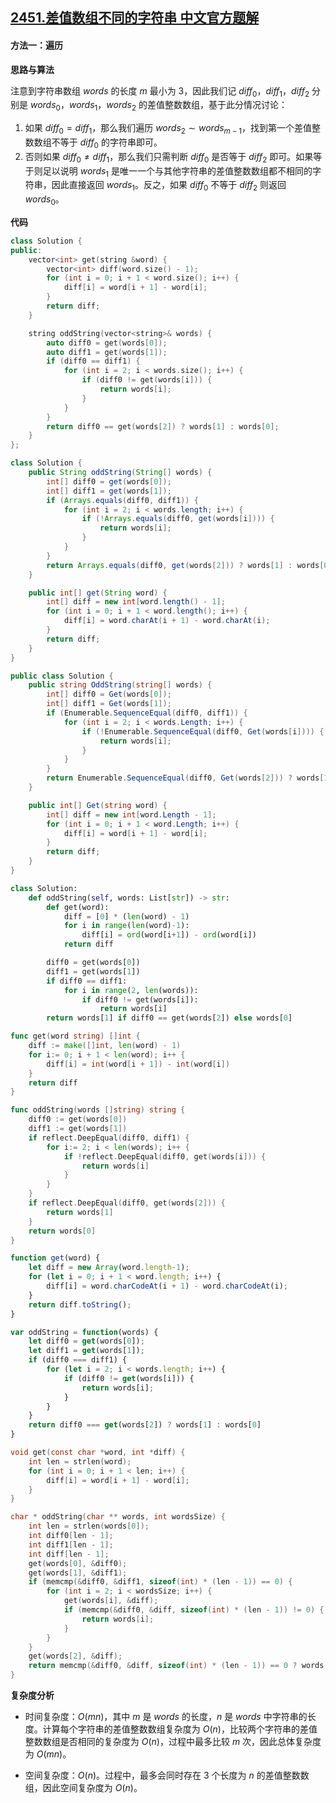 ## [2451.差值数组不同的字符串 中文官方题解](https://leetcode.cn/problems/odd-string-difference/solutions/100000/chai-zhi-shu-zu-bu-tong-de-zi-fu-chuan-b-3rhg)
#### 方法一：遍历

**思路与算法**

注意到字符串数组 $\textit{words}$ 的长度 $m$ 最小为 $3$，因此我们记 $\textit{diff}_0$，$\textit{diff}_1$，$\textit{diff}_2$ 分别是 $\textit{words}_0$，$\textit{words}_1$，$\textit{words}_2$ 的差值整数数组，基于此分情况讨论：

1. 如果 $\textit{diff}_0 = \textit{diff}_1$，那么我们遍历 $\textit{words}_2 \sim \textit{words}_{m-1}$，找到第一个差值整数数组不等于 $\textit{diff}_0$ 的字符串即可。
2. 否则如果 $\textit{diff}_0 \neq \textit{diff}_1$，那么我们只需判断 $\textit{diff}_0$ 是否等于 $\textit{diff}_2$ 即可。如果等于则足以说明 $\textit{words}_1$ 是唯一一个与其他字符串的差值整数数组都不相同的字符串，因此直接返回 $\textit{words}_1$。反之，如果 $\textit{diff}_0$ 不等于 $\textit{diff}_2$ 则返回 $\textit{words}_0$。
   
**代码**

```C++ [sol1-C++]
class Solution {
public:
    vector<int> get(string &word) {
        vector<int> diff(word.size() - 1);
        for (int i = 0; i + 1 < word.size(); i++) {
            diff[i] = word[i + 1] - word[i];
        }
        return diff;
    }

    string oddString(vector<string>& words) {
        auto diff0 = get(words[0]);
        auto diff1 = get(words[1]);
        if (diff0 == diff1) {
            for (int i = 2; i < words.size(); i++) {
                if (diff0 != get(words[i])) {
                    return words[i];
                }
            }
        }
        return diff0 == get(words[2]) ? words[1] : words[0];
    }
};
```

```Java [sol1-Java]
class Solution {
    public String oddString(String[] words) {
        int[] diff0 = get(words[0]);
        int[] diff1 = get(words[1]);
        if (Arrays.equals(diff0, diff1)) {
            for (int i = 2; i < words.length; i++) {
                if (!Arrays.equals(diff0, get(words[i]))) {
                    return words[i];
                }
            }
        }
        return Arrays.equals(diff0, get(words[2])) ? words[1] : words[0];
    }

    public int[] get(String word) {
        int[] diff = new int[word.length() - 1];
        for (int i = 0; i + 1 < word.length(); i++) {
            diff[i] = word.charAt(i + 1) - word.charAt(i);
        }
        return diff;
    }
}
```

```C# [sol1-C#]
public class Solution {
    public string OddString(string[] words) {
        int[] diff0 = Get(words[0]);
        int[] diff1 = Get(words[1]);
        if (Enumerable.SequenceEqual(diff0, diff1)) {
            for (int i = 2; i < words.Length; i++) {
                if (!Enumerable.SequenceEqual(diff0, Get(words[i]))) {
                    return words[i];
                }
            }
        }
        return Enumerable.SequenceEqual(diff0, Get(words[2])) ? words[1] : words[0];
    }

    public int[] Get(string word) {
        int[] diff = new int[word.Length - 1];
        for (int i = 0; i + 1 < word.Length; i++) {
            diff[i] = word[i + 1] - word[i];
        }
        return diff;
    }
}
```

```Python [sol1-Python3]
class Solution:
    def oddString(self, words: List[str]) -> str:
        def get(word):
            diff = [0] * (len(word) - 1)
            for i in range(len(word)-1):
                diff[i] = ord(word[i+1]) - ord(word[i])
            return diff

        diff0 = get(words[0])
        diff1 = get(words[1])
        if diff0 == diff1:
            for i in range(2, len(words)):
                if diff0 != get(words[i]):
                    return words[i]
        return words[1] if diff0 == get(words[2]) else words[0]

```

```Go [sol1-Go]
func get(word string) []int {
    diff := make([]int, len(word) - 1)
    for i:= 0; i + 1 < len(word); i++ {
        diff[i] = int(word[i + 1]) - int(word[i])
    }
    return diff
}

func oddString(words []string) string {
    diff0 := get(words[0])
    diff1 := get(words[1])
    if reflect.DeepEqual(diff0, diff1) {
        for i:= 2; i < len(words); i++ {
            if !reflect.DeepEqual(diff0, get(words[i])) {
                return words[i]
            }
        }
    }
    if reflect.DeepEqual(diff0, get(words[2])) {
        return words[1]
    }
    return words[0]
}
```

```JavaScript [sol1-JavaScript]
function get(word) {
    let diff = new Array(word.length-1);
    for (let i = 0; i + 1 < word.length; i++) {
        diff[i] = word.charCodeAt(i + 1) - word.charCodeAt(i);
    }
    return diff.toString();
}

var oddString = function(words) {
    let diff0 = get(words[0]);
    let diff1 = get(words[1]);
    if (diff0 === diff1) {
        for (let i = 2; i < words.length; i++) {
            if (diff0 != get(words[i])) {
                return words[i];
            }
        }
    }
    return diff0 === get(words[2]) ? words[1] : words[0]
}
```

```C [sol1-C]
void get(const char *word, int *diff) {
    int len = strlen(word);
    for (int i = 0; i + 1 < len; i++) {
        diff[i] = word[i + 1] - word[i];
    }
}

char * oddString(char ** words, int wordsSize) {
    int len = strlen(words[0]);
    int diff0[len - 1];
    int diff1[len - 1];
    int diff[len - 1];
    get(words[0], &diff0);
    get(words[1], &diff1);
    if (memcmp(&diff0, &diff1, sizeof(int) * (len - 1)) == 0) {
        for (int i = 2; i < wordsSize; i++) {
            get(words[i], &diff);
            if (memcmp(&diff0, &diff, sizeof(int) * (len - 1)) != 0) {
                return words[i];
            }
        }
    }
    get(words[2], &diff);
    return memcmp(&diff0, &diff, sizeof(int) * (len - 1)) == 0 ? words[1] : words[0];
}
```

**复杂度分析**

- 时间复杂度：$O(mn)$，其中 $m$ 是 $\textit{words}$ 的长度，$n$ 是 $\textit{words}$ 中字符串的长度。计算每个字符串的差值整数数组复杂度为 $O(n)$，比较两个字符串的差值整数数组是否相同的复杂度为 $O(n)$，过程中最多比较 $m$ 次，因此总体复杂度为 $O(mn)$。

- 空间复杂度：$O(n)$。过程中，最多会同时存在 $3$ 个长度为 $n$ 的差值整数数组，因此空间复杂度为 $O(n)$。